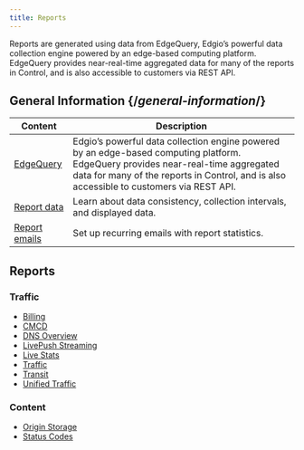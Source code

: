 ```yaml
---
title: Reports
---
```

Reports are generated using data from EdgeQuery, Edgio’s powerful data collection engine powered by an edge-based computing platform. EdgeQuery provides near-real-time aggregated data for many of the reports in Control, and is also accessible to customers via REST API.

## General Information   {/*general-information*/}

| Content | Description|
|---|---|
|[ EdgeQuery](/delivery/control/reports/general_information/edgequery_data) | Edgio’s powerful data collection engine powered by an edge-based computing platform. EdgeQuery provides near-real-time aggregated data for many of the reports in Control, and is also accessible to customers via REST API.|
|[Report data](/delivery/control/reports/general_information/general_information)| Learn about data consistency, collection intervals, and displayed data. |
|[Report emails](/delivery/control/reports/general_information/general_information/#working-with-recurring-report-emails) | Set up recurring emails with report statistics.|

## Reports

### Traffic
- [Billing](/delivery/control/reports/traffic/billing)
- [CMCD](/delivery/control/reports/traffic/cmcd)
- [DNS Overview](/delivery/control/reports/traffic/dns_overview)
- [LivePush Streaming](/delivery/control/reports/traffic/live_push)
- [Live Stats](/delivery/control/reports/traffic/live_stats)
- [Traffic](/delivery/control/reports/traffic/traffic)
- [Transit](/delivery/control/reports/traffic/transit)
- [Unified Traffic](/delivery/control/reports/traffic/unified_traffic)

### Content
- [Origin Storage](/delivery/control/reports/content/origin_storage)
- [Status Codes](/delivery/control/reports/content/status_codes)
